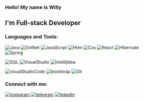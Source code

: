 ### Hello! My name is Willy
## I'm Full-stack Developer

### Languages and Tools:

![Java](https://img.shields.io/badge/-Java-000?&logo=java)
![DotNet](https://img.shields.io/badge/-DotNet-000?&logo=dotnet)
![JavaScript](https://img.shields.io/badge/-JavaScript-000?&logo=JavaScript)
![Html](https://img.shields.io/badge/-Html-000?&logo=html5)
![Css](https://img.shields.io/badge/-Css-000?&logo=css3)
![React](https://img.shields.io/badge/-React-000?&logo=React)
![Hibernate](https://img.shields.io/badge/-Hibernate-000?&logo=hibernate)
![Spring](https://img.shields.io/badge/-Spring-000?&logo=spring)


![SQL](https://img.shields.io/badge/-SQL-000?&logo=MySQL)
![VisualStudio](https://img.shields.io/badge/-Visual%20Studio-000?&logo=visualstudio)
![IntellijIdea](https://img.shields.io/badge/-IntelliJ%20IDEA-000?&logo=intellijidea)


![visualStudioCode](https://img.shields.io/badge/-Visual%20Studio%20Code-000?&logo=visualstudiocode)
![bootstrap](https://img.shields.io/badge/-Bootstrap-000?&logo=bootstrap)
![Git](https://img.shields.io/badge/-Git-000?&logo=git)

### Connect with me:
[![instagram](https://img.shields.io/badge/-Instagram-000?&logo=instagram)](https://www.instagram.com/willy_0sh0_o/)
[![telegram](https://img.shields.io/badge/-Telegram-000?&logo=telegram)](https://t.me/WillyOsho)
[![linkedin](https://img.shields.io/badge/-Linkedin-000?&logo=linkedin)](https://www.linkedin.com/in/willy-osho-60474b250/)



